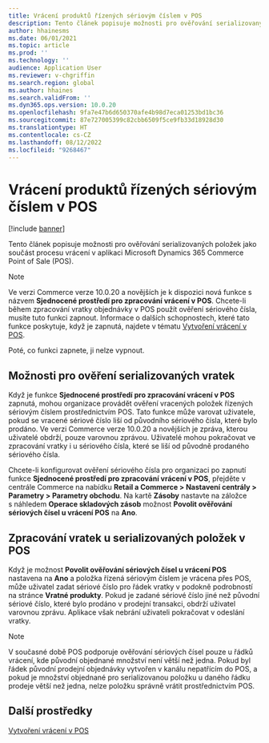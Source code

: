 ```yaml
---
title: Vrácení produktů řízených sériovým číslem v POS
description: Tento článek popisuje možnosti pro ověřování serializovaných položek jako součást procesu vrácení v aplikaci Microsoft Dynamics 365 Commerce Point of Sale (POS).
author: hhainesms
ms.date: 06/01/2021
ms.topic: article
ms.prod: ''
ms.technology: ''
audience: Application User
ms.reviewer: v-chgriffin
ms.search.region: global
ms.author: hhaines
ms.search.validFrom: ''
ms.dyn365.ops.version: 10.0.20
ms.openlocfilehash: 9fa7e47b6d650370afe4b98d7eca01253bd1bc36
ms.sourcegitcommit: 87e727005399c82cbb6509f5ce9fb33d18928d30
ms.translationtype: HT
ms.contentlocale: cs-CZ
ms.lasthandoff: 08/12/2022
ms.locfileid: "9268467"
---
```

# <a name="return-serial-numbercontrolled-products-in-pos"></a>Vrácení produktů řízených sériovým číslem v POS

[!include [banner](includes/banner.md)]

Tento článek popisuje možnosti pro ověřování serializovaných položek jako součást procesu vrácení v aplikaci Microsoft Dynamics 365 Commerce Point of Sale (POS).

> [!NOTE]
> Ve verzi Commerce verze 10.0.20 a novějších je k dispozici nová funkce s názvem **Sjednocené prostředí pro zpracování vrácení v POS**. Chcete-li během zpracování vratky objednávky v POS použít ověření sériového čísla, musíte tuto funkci zapnout. Informace o dalších schopnostech, které tato funkce poskytuje, když je zapnutá, najdete v tématu [Vytvoření vrácení v POS](POS-returns.md).
>
> Poté, co funkci zapnete, ji nelze vypnout.

## <a name="options-for-validating-serialized-returns"></a>Možnosti pro ověření serializovaných vratek

Když je funkce **Sjednocené prostředí pro zpracování vrácení v POS** zapnutá, mohou organizace provádět ověření vracených položek řízených sériovým číslem prostřednictvím POS. Tato funkce může varovat uživatele, pokud se vracené sériové číslo liší od původního sériového čísla, které bylo prodáno. Ve verzi Commerce verze 10.0.20 a novějších je zpráva, kterou uživatelé obdrží, pouze varovnou zprávou. Uživatelé mohou pokračovat ve zpracování vratky i u sériového čísla, které se liší od původně prodaného sériového čísla.

Chcete-li konfigurovat ověření sériového čísla pro organizaci po zapnutí funkce **Sjednocené prostředí pro zpracování vrácení v POS**, přejděte v centrále Commerce na nabídku **Retail a Commerce \> Nastavení centrály \> Parametry \> Parametry obchodu**. Na kartě **Zásoby** nastavte na záložce s náhledem **Operace skladových zásob** možnost **Povolit ověřování sériových čísel u vrácení POS** na **Ano**.

## <a name="process-returns-for-serialized-items-in-pos"></a>Zpracování vratek u serializovaných položek v POS

Když je možnost **Povolit ověřování sériových čísel u vrácení POS** nastavena na **Ano** a položka řízená sériovým číslem je vrácena přes POS, může uživatel zadat sériové číslo pro řádek vratky v podokně podrobností na stránce **Vratné produkty**. Pokud je zadané sériové číslo jiné než původní sériové číslo, které bylo prodáno v prodejní transakci, obdrží uživatel varovnou zprávu. Aplikace však nebrání uživateli pokračovat v odeslání vratky.

> [!NOTE]
> V současné době POS podporuje ověřování sériových čísel pouze u řádků vrácení, kde původní objednané množství není větší než jedna. Pokud byl řádek původní prodejní objednávky vytvořen v kanálu nepatřícím do POS, a pokud je množství objednané pro serializovanou položku u daného řádku prodeje větší než jedna, nelze položku správně vrátit prostřednictvím POS.

## <a name="additional-resources"></a>Další prostředky

[Vytvoření vrácení v POS](POS-returns.md)
